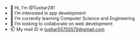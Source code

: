 - 👋 Hi, I’m @Tushar281
- 👀 I’m interested in app development
- 🌱 I’m currently learning Computer Science and Engineering
- 💞️ I’m looking to collaborate on web development
- 📫 My mail ID is tushar55755575@gmail.com

<!---
Tushar281/Tushar281 is a ✨ special ✨ repository because its `README.md` (this file) appears on your GitHub profile.
You can click the Preview link to take a look at your changes.
--->
